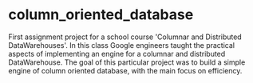 column_oriented_database
========================

First assignment project for a school course 'Columnar and Distributed DataWarehouses'.
In this class Google engineers taught the practical aspects of implementing an engine for a 
columnar and distributed DataWarehouse. The goal of this particular project was to build a simple engine 
of column oriented database, with the main focus on efficiency.

